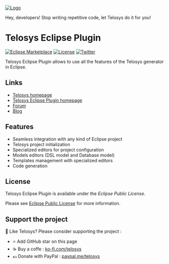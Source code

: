 [![Logo](https://raw.githubusercontent.com/telosys-tools-doc/img/master/telosys-eclipse-plugin-banner-50.png)](http://www.telosys.org/cli.html)

Hey, developers!   Stop writing repetitive code, let Telosys do it for you!

# Telosys Eclipse Plugin 

[![Eclipse Marketplace](https://img.shields.io/eclipse-marketplace/favorites/telosys-tools)](https://marketplace.eclipse.org/content/telosys-tools)
[![License](https://img.shields.io/badge/License-EPL%202.0-blue.svg)](https://opensource.org/licenses/EPL-2.0)
[![Twitter](https://img.shields.io/twitter/follow/telosys?label=Follow&style=social)](https://twitter.com/telosys)

Telosys Eclipse Plugin allows to use all the features of the Telosys generator in Eclipse.

## Links

- [Telosys homepage](http://www.telosys.org)
- [Telosys Eclipse Plugin homepage](http://www.telosys.org/eclipsePlugin.html)
- [Forum](https://muut.com/telosystools)
- [Blog](http://telosys.blogspot.com/)


## Features

- Seamless integration with any kind of Eclipse project
- Telosys project initialization
- Specialized editors for project configuration 
- Models editors (DSL model and Database model) 
- Templates management with specialized editors 
- Code generation


## License

Telosys Eclipse Plugin is available under the *Eclipse Public License*. 

Please see [Eclipse Public License](https://opensource.org/licenses/EPL-2.0) for more information.


## Support the project

:blue_heart: Like Telosys? Please consider supporting the project : 
- :star: Add GitHub star on this page
- :coffee: Buy a coffe : [ko-fi.com/telosys](https://ko-fi.com/telosys)
- :euro: Donate with PayPal : [paypal.me/telosys](https://www.paypal.me/telosys)
